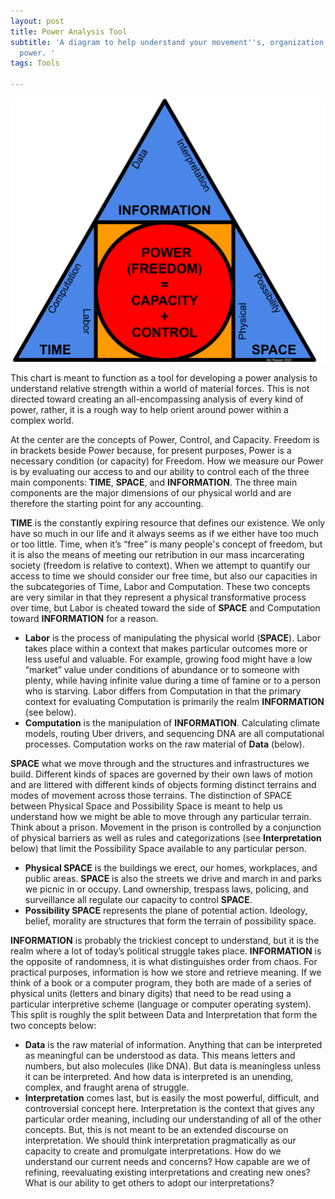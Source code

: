 ```yaml
---
layout: post
title: Power Analysis Tool
subtitle: 'A diagram to help understand your movement''s, organization''s, and individual
  power. '
tags: Tools

---
```

<img src="/assets/tsi-3.png" alt="Power Pyramid" style="width:700px;"/>

This chart is meant to function as a tool for developing a power analysis to understand relative strength within a world of material forces. This is not directed toward creating an all-encompassing analysis of every kind of power, rather, it is a rough way to help orient around power within a complex world.

At the center are the concepts of Power, Control, and Capacity. Freedom is in brackets beside Power because, for present purposes, Power is a necessary condition (or capacity) for Freedom. How we measure our Power is by evaluating our access to and our ability to control each of the three main components: **TIME**, **SPACE**, and **INFORMATION**. The three main components are the major dimensions of our physical world and are therefore the starting point for any accounting.

**TIME** is the constantly expiring resource that defines our existence. We only have so much in our life and it always seems as if we either have too much or too little. Time, when it’s “free” is many people's concept of freedom, but it is also the means of meeting our retribution in our mass incarcerating society (freedom is relative to context). When we attempt to quantify our access to time we should consider our free time, but also our capacities in the subcategories of Time, Labor and Computation. These two concepts are very similar in that they represent a physical transformative process over time, but Labor is cheated toward the side of **SPACE** and Computation toward **INFORMATION** for a reason.

* **Labor** is the process of manipulating the physical world (**SPACE**). Labor takes place within a context that makes particular outcomes more or less useful and valuable. For example, growing food might have a low “market” value under conditions of abundance or to someone with plenty, while having infinite value during a time of famine or to a person who is starving. Labor differs from Computation in that the primary context for evaluating Computation is primarily the realm **INFORMATION** (see below).
* **Computation** is the manipulation of **INFORMATION**. Calculating climate models, routing Uber drivers, and sequencing DNA are all computational processes. Computation works on the raw material of **Data** (below).

**SPACE** what we move through and the structures and infrastructures we build. Different kinds of spaces are governed by their own laws of motion and are littered with different kinds of objects forming distinct terrains and modes of movement across those terrains. The distinction of SPACE between Physical Space and Possibility Space is meant to help us understand how we might be able to move through any particular terrain. Think about a prison. Movement in the prison is controlled by a conjunction of physical barriers as well as rules and categorizations (see **Interpretation** below) that limit the Possibility Space available to any particular person.

* **Physical SPACE** is the buildings we erect, our homes, workplaces, and public areas. **SPACE** is also the streets we drive and march in and parks we picnic in or occupy. Land ownership, trespass laws, policing, and surveillance all regulate our capacity to control **SPACE**.
* **Possibility SPACE** represents the plane of potential action. Ideology, belief, morality are structures that form the terrain of possibility space.

**INFORMATION** is probably the trickiest concept to understand, but it is the realm where a lot of today’s political struggle takes place. **INFORMATION** is the opposite of randomness, it is what distinguishes order from chaos. For practical purposes, information is how we store and retrieve meaning. If we think of a book or a computer program, they both are made of a series of physical units (letters and binary digits) that need to be read using a particular interpretive scheme (language or computer operating system). This split is roughly the split between Data and Interpretation that form the two concepts below:

* **Data** is the raw material of information. Anything that can be interpreted as meaningful can be understood as data. This means letters and numbers, but also molecules (like DNA). But data is meaningless unless it can be interpreted. And how data is interpreted is an unending, complex, and fraught arena of struggle.
* **Interpretation** comes last, but is easily the most powerful, difficult, and controversial concept here. Interpretation is the context that gives any particular order meaning, including our understanding of all of the other concepts. But, this is not meant to be an extended discourse on interpretation. We should think interpretation pragmatically as our capacity to create and promulgate interpretations. How do we understand our current needs and concerns? How capable are we of refining, reevaluating existing interpretations and creating new ones? What is our ability to get others to adopt our interpretations?